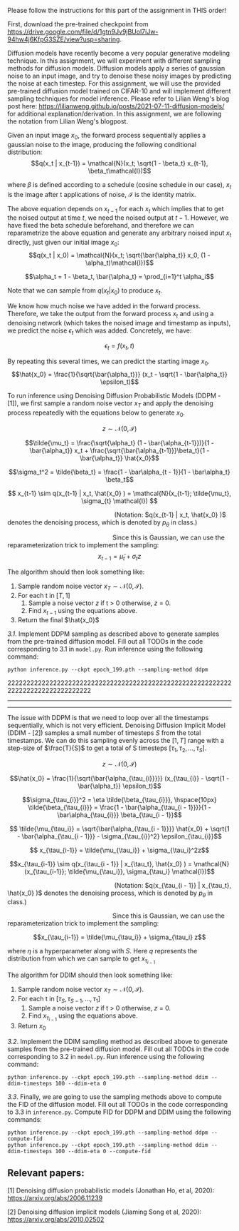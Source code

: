 Please follow the instructions for this part of the assignment in THIS order!

First, download the pre-trained checkpoint 
from https://drive.google.com/file/d/1gtn9Jv9jBUol7iJw-94hw4j6KfpG3SZE/view?usp=sharing.

Diffusion models have recently become a very popular generative modeling technique. 
In this assignment, we will experiment with different sampling methods for diffusion 
models. Diffusion models apply a series of gaussian noise to an input image, and try 
to denoise these noisy images by predicting the noise at each timestep. For this assignment,
 we will use the provided pre-trained diffusion model trained on CIFAR-10 and will implement
  different sampling techniques for model inference. Please refer to Lilian Weng's blog post
   here: https://lilianweng.github.io/posts/2021-07-11-diffusion-models/ for additional 
   explanation/derivation. In this assignment, we are following the notation from Lilian Weng's blogpost. 

Given an input image $x_0$, the forward process sequentially applies a gaussian noise to 
the image, producing the following conditional distribution:
$$q(x_t | x_{t-1}) = \mathcal{N}(x_t; \sqrt{1 - \beta_t} x_{t-1}, \beta_t\mathcal{I})$$

where $\beta$ is defined according to a schedule (cosine schedule in our case), $x_t$ 
is the image after t applications of noise, $\mathcal{I}$ is the identity matrix.

The above equation depends on $x_{t-1}$ for each $x_t$ which implies that to get the 
noised output at time $t$, we need the noised output at $t-1$. However, we have fixed 
the beta schedule beforehand, and therefore we can reparametrize the above equation and 
generate any arbitrary noised input $x_t$ directly, just given our initial image $x_0$:
$$q(x_t | x_0) = \mathcal{N}(x_t; \sqrt{\bar{\alpha_t}} x_0, (1 - \alpha_t)\mathcal{I})$$

$$\alpha_t = 1 - \beta_t, \bar{\alpha_t} = \prod_{i=1}^t \alpha_i$$

Note that we can sample from $q(x_t|x_0)$ to produce $x_t$.

We know how much noise we have added in the forward process. Therefore, we take the 
output from the forward process $x_t$ and using a denoising network (which takes the 
noised image and timestamp as inputs), we predict the noise $\epsilon_t$ which was 
added. Concretely, we have:

$$ \epsilon_t = f(x_t, t)$$

By repeating this several times, we can predict the starting image $x_0$.
$$\hat{x_0} = \frac{1}{\sqrt{\bar{\alpha_t}}} (x_t - \sqrt{1 - \bar{\alpha_t}} \epsilon_t)$$


To run inference using Denoising Diffusion Probabilistic Models (DDPM - [1]), we 
first sample a random noise vector $x_T$ and apply the denoising process repeatedly
 with the equations below to generate $x_0$.

$$ z \sim \mathcal{N}(0, \mathcal{I})$$

$$\tilde{\mu_t} = \frac{\sqrt{\alpha_t} (1 - \bar{\alpha_{t-1}})}{1 - \bar{\alpha_t}} x_t + \frac{\sqrt{\bar{\alpha_{t-1}}}\beta_t}{1 - \bar{\alpha_t}} \hat{x_0}$$

$$\sigma_t^2 = \tilde{\beta_t} = \frac{1 - \bar\alpha_{t - 1}}{1 - \bar\alpha_t} \beta_t$$

$$ x_{t-1} \sim  q(x_{t-1} | x_t, \hat{x_0} ) = \mathcal{N}(x_{t-1}; \tilde{\mu_t}, \sigma_{t} \mathcal{I}) $$

&nbsp;&nbsp;&nbsp;&nbsp;&nbsp;&nbsp;&nbsp;&nbsp;&nbsp;&nbsp;&nbsp;&nbsp;&nbsp;&nbsp;&nbsp;&nbsp;&nbsp;&nbsp;&nbsp;&nbsp;&nbsp;&nbsp;&nbsp;&nbsp;&nbsp;&nbsp;&nbsp;&nbsp;&nbsp;&nbsp;&nbsp;&nbsp;&nbsp;&nbsp;&nbsp;&nbsp;&nbsp;&nbsp;&nbsp;&nbsp;&nbsp;&nbsp;&nbsp;&nbsp;&nbsp;&nbsp;&nbsp;&nbsp;&nbsp;&nbsp;&nbsp;&nbsp;&nbsp;&nbsp;&nbsp;&nbsp;&nbsp;&nbsp;&nbsp;&nbsp; (Notation: $q(x_{t-1} | x_t, \hat{x_0} )$ denotes the denoising process, which is denoted by $p_{\theta}$ in class.)


&nbsp;&nbsp;&nbsp;&nbsp;&nbsp;&nbsp;&nbsp;&nbsp;&nbsp;&nbsp;&nbsp;&nbsp;&nbsp;&nbsp;&nbsp;&nbsp;&nbsp;&nbsp;&nbsp;&nbsp;&nbsp;&nbsp;&nbsp;&nbsp;&nbsp;&nbsp;&nbsp;&nbsp;&nbsp;&nbsp;&nbsp;&nbsp;&nbsp;&nbsp;&nbsp;&nbsp;&nbsp;&nbsp;&nbsp;&nbsp;&nbsp;&nbsp;&nbsp;&nbsp;&nbsp;&nbsp;&nbsp;&nbsp;&nbsp;&nbsp;&nbsp;&nbsp;&nbsp;&nbsp;&nbsp;&nbsp;&nbsp;&nbsp;&nbsp;&nbsp;Since this is Gaussian, we can use the reparameterization trick to implement the sampling:
$$x_{t - 1} = \tilde{\mu}_t + \sigma_t z$$



The algorithm should then look something like:

1. Sample random noise vector $x_T \sim \mathcal{N}(0, \mathcal{I})$.
2. For each t in $[T, 1]$
   1. Sample a noise vector $z$ if t > 0 otherwise, $z$ = 0.
   2. Find $x_{t-1}$ using the equations above.
3. Return the final $\hat{x_0}$

*3.1*. Implement DDPM sampling as described above to generate samples from the 
pre-trained diffusion model. Fill out all TODOs in the code corresponding to 3.1 
in `model.py`. Run inference using the following command:
```
python inference.py --ckpt epoch_199.pth --sampling-method ddpm
```

222222222222222222222222222222222222222222222222222222222222222222222222222222222


<hr>
<hr>

The issue with DDPM is that we need to loop over all the timestamps sequentially, 
which is not very efficient. Denoising Diffusion Implicit Model (DDIM - [2]) samples
 a small number of timesteps $S$ from the total timestamps. We can do this sampling 
 evenly across the $[1, T]$ range with a step-size of $\frac{T}{S}$ to get a total 
 of S timesteps $[\tau_1, \tau_2, ..., \tau_{S}]$.

$$ z \sim \mathcal{N}(0, \mathcal{I})$$

$$\hat{x_0} = \frac{1}{\sqrt{\bar{\alpha_{\tau_{i}}}}} (x_{\tau_{i}} - \sqrt{1 - \bar{\alpha_t}} \epsilon_t)$$

$$\sigma_{\tau_{i}}^2 = \eta \tilde{\beta_{\tau_{i}}}, \hspace{10px} \tilde{\beta_{\tau_{i}}} = \frac{1 - \bar{\alpha_{\tau_{i - 1}}}}{1 - \bar\alpha_{\tau_{i}}} \beta_{\tau_{i - 1}}$$

<!-- $$q(x_{\tau_{i - 1}} | x_{\tau_t}, x_0) = \mathcal{N}(x_{\tau_{i-1}}; \sqrt{\bar{\alpha_{\tau_{i - 1}}}} x_0 + \sqrt{1 - \bar{\alpha_{\tau_{i - 1}}} - \sigma_{\tau_{i}}^2} \epsilon_{\tau_{i}}; \sigma_{\tau_{i}}^2 \mathcal{I}) $$ -->

$$ \tilde{\mu_{\tau_i}} = \sqrt{\bar{\alpha_{\tau_{i - 1}}}} \hat{x_0} + \sqrt{1 - \bar{\alpha_{\tau_{i - 1}}} - \sigma_{\tau_{i}}^2} \epsilon_{\tau_{i}}$$

$$ x_{\tau_{i-1}} = \tilde{\mu_{\tau_i}} + \sigma_{\tau_i}^2z$$

$$x_{\tau_{i-1}} \sim  q(x_{\tau_{i - 1}} | x_{\tau_t}, \hat{x_0} ) = \mathcal{N}(x_{\tau_{i-1}}; \tilde{\mu_{\tau_i}}, \sigma_{\tau_i} \mathcal{I})$$ 

&nbsp;&nbsp;&nbsp;&nbsp;&nbsp;&nbsp;&nbsp;&nbsp;&nbsp;&nbsp;&nbsp;&nbsp;&nbsp;&nbsp;&nbsp;&nbsp;&nbsp;&nbsp;&nbsp;&nbsp;&nbsp;&nbsp;&nbsp;&nbsp;&nbsp;&nbsp;&nbsp;&nbsp;&nbsp;&nbsp;&nbsp;&nbsp;&nbsp;&nbsp;&nbsp;&nbsp;&nbsp;&nbsp;&nbsp;&nbsp;&nbsp;&nbsp;&nbsp;&nbsp;&nbsp;&nbsp;&nbsp;&nbsp;&nbsp;&nbsp;&nbsp;&nbsp;&nbsp;&nbsp;&nbsp;&nbsp;&nbsp;&nbsp;&nbsp;&nbsp; (Notation: $q(x_{\tau_{i - 1}} | x_{\tau_t}, \hat{x_0} )$ denotes the denoising process, which is denoted by $p_{\theta}$ in class.)


&nbsp;&nbsp;&nbsp;&nbsp;&nbsp;&nbsp;&nbsp;&nbsp;&nbsp;&nbsp;&nbsp;&nbsp;&nbsp;&nbsp;&nbsp;&nbsp;&nbsp;&nbsp;&nbsp;&nbsp;&nbsp;&nbsp;&nbsp;&nbsp;&nbsp;&nbsp;&nbsp;&nbsp;&nbsp;&nbsp;&nbsp;&nbsp;&nbsp;&nbsp;&nbsp;&nbsp;&nbsp;&nbsp;&nbsp;&nbsp;&nbsp;&nbsp;&nbsp;&nbsp;&nbsp;&nbsp;&nbsp;&nbsp;&nbsp;&nbsp;&nbsp;&nbsp;&nbsp;&nbsp;&nbsp;&nbsp;&nbsp;&nbsp;&nbsp;&nbsp;Since this is Gaussian, we can use the reparameterization trick to implement the sampling:

$$x_{\tau_{i-1}} = \tilde{\mu_{\tau_i}} + \sigma_{\tau_i} z$$



where $\eta$ is a hyperparameter along with $S$. Here $q$ represents the distribution from which we can sample to get $x_{\tau_{i - 1}}$

The algorithm for DDIM should then look something like:
1. Sample random noise vector $x_T \sim \mathcal{N}(0, \mathcal{I})$.
2. For each t in $[\tau_S, \tau_{S - 1}, ..., \tau_1]$
   1. Sample a noise vector $z$ if t > 0 otherwise, $z$ = 0.
   2. Find $x_{\tau_{i - 1}}$ using the equations above.
3. Return $x_0$

*3.2*. Implement the DDIM sampling method as described above to generate samples
 from the pre-trained diffusion model. Fill out all TODOs in the code corresponding 
 to 3.2 in `model.py`. Run inference using the following command:
```
python inference.py --ckpt epoch_199.pth --sampling-method ddim --ddim-timesteps 100 --ddim-eta 0
```

*3.3*. Finally, we are going to use the sampling methods above to compute the FID 
of the diffusion model. Fill out all TODOs in the code corresponding to 3.3 in 
`inference.py`. Compute FID for DDPM and DDIM using the following commands:

```
python inference.py --ckpt epoch_199.pth --sampling-method ddpm --compute-fid
python inference.py --ckpt epoch_199.pth --sampling-method ddim --ddim-timesteps 100 --ddim-eta 0 --compute-fid
```

## Relevant papers:
[1] Denoising diffusion probabilistic models (Jonathan Ho, et al, 2020): https://arxiv.org/abs/2006.11239

[2] Denoising diffusion implicit models (Jiaming Song et al, 2020): https://arxiv.org/abs/2010.02502
